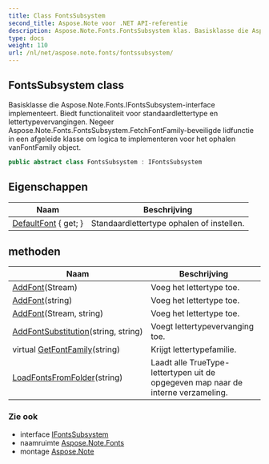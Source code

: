 ```yaml
---
title: Class FontsSubsystem
second_title: Aspose.Note voor .NET API-referentie
description: Aspose.Note.Fonts.FontsSubsystem klas. Basisklasse die Aspose.Note.Fonts.IFontsSubsysteminterface implementeert. Biedt functionaliteit voor standaardlettertype en lettertypevervangingen. Negeer Aspose.Note.Fonts.FontsSubsystem.FetchFontFamilybeveiligde lidfunctie in een afgeleide klasse om logica te implementeren voor het ophalen vanFontFamily object.
type: docs
weight: 110
url: /nl/net/aspose.note.fonts/fontssubsystem/
---
```

## FontsSubsystem class

Basisklasse die Aspose.Note.Fonts.IFontsSubsystem-interface implementeert. Biedt functionaliteit voor standaardlettertype en lettertypevervangingen. Negeer Aspose.Note.Fonts.FontsSubsystem.FetchFontFamily-beveiligde lidfunctie in een afgeleide klasse om logica te implementeren voor het ophalen vanFontFamily object.

```csharp
public abstract class FontsSubsystem : IFontsSubsystem
```

## Eigenschappen

| Naam | Beschrijving |
| --- | --- |
| [DefaultFont](../../aspose.note.fonts/fontssubsystem/defaultfont/) { get; } | Standaardlettertype ophalen of instellen. |

## methoden

| Naam | Beschrijving |
| --- | --- |
| [AddFont](../../aspose.note.fonts/fontssubsystem/addfont/#addfont)(Stream) | Voeg het lettertype toe. |
| [AddFont](../../aspose.note.fonts/fontssubsystem/addfont/#addfont_2)(string) | Voeg het lettertype toe. |
| [AddFont](../../aspose.note.fonts/fontssubsystem/addfont/#addfont_1)(Stream, string) | Voeg het lettertype toe. |
| [AddFontSubstitution](../../aspose.note.fonts/fontssubsystem/addfontsubstitution/)(string, string) | Voegt lettertypevervanging toe. |
| virtual [GetFontFamily](../../aspose.note.fonts/fontssubsystem/getfontfamily/)(string) | Krijgt lettertypefamilie. |
| [LoadFontsFromFolder](../../aspose.note.fonts/fontssubsystem/loadfontsfromfolder/)(string) | Laadt alle TrueType-lettertypen uit de opgegeven map naar de interne verzameling. |

### Zie ook

* interface [IFontsSubsystem](../ifontssubsystem/)
* naamruimte [Aspose.Note.Fonts](../../aspose.note.fonts/)
* montage [Aspose.Note](../../)


